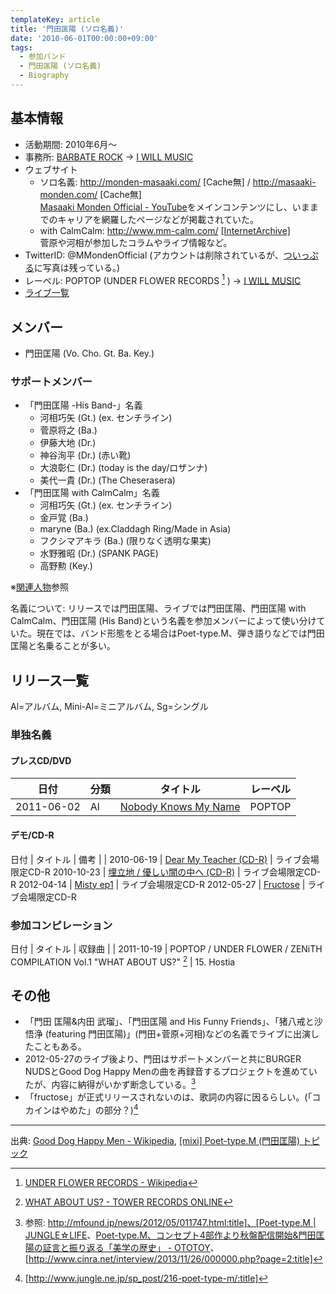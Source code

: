 ```yaml
---
templateKey: article
title: '門田匡陽 (ソロ名義)'
date: '2010-06-01T00:00:00+09:00'
tags:
  - 参加バンド
  - 門田匡陽 (ソロ名義)
  - Biography
---
```

## 基本情報

* 活動期間: 2010年6月～
* 事務所: [BARBATE ROCK](http://barbaterock.com/BarbateRock.html) → [I WILL MUSIC](http://www.iwill-music.co.jp/)
* ウェブサイト
  * ソロ名義: http://monden-masaaki.com/ [Cache無] / http://masaaki-monden.com/ [Cache無]<br>
    [Masaaki Monden Official - YouTube](https://www.youtube.com/user/MMondenOfficial)をメインコンテンツにし、いままでのキャリアを網羅したページなどが掲載されていた。
  * with CalmCalm: http://www.mm-calm.com/ [[InternetArchive]](http://wayback.archive.org/web/20120414223739/http://www.mm-calm.com/)<br>
    菅原や河相が参加したコラムやライブ情報など。
* TwitterID: @MMondenOfficial (アカウントは削除されているが、[ついっぷる](http://p.twipple.jp/user/MMondenOfficial)に写真は残っている。)
* レーベル: POPTOP (UNDER FLOWER RECORDS [^1] ) → [I WILL MUSIC](http://www.iwill-music.co.jp/)
* [ライブ一覧](/articles/live%3Asolo)

## メンバー

* 門田匡陽 (Vo. Cho. Gt. Ba. Key.)

### サポートメンバー

* 「門田匡陽 -His Band-」名義
  * 河相巧矢 (Gt.) (ex. センチライン)
  * 菅原将之 (Ba.)
  * 伊藤大地 (Dr.)
  * 神谷洵平 (Dr.) (赤い靴)
  * 大浪彰仁 (Dr.) (today is the day/ロザンナ)
  * 美代一貴 (Dr.) (The Cheserasera)
* 「門田匡陽 with CalmCalm」名義
  * 河相巧矢 (Gt.) (ex. センチライン)
  * 金戸覚 (Ba.)
  * maryne (Ba.) (ex.Claddagh Ring/Made in Asia)
  * フクシマアキラ (Ba.) (限りなく透明な果実)
  * 水野雅昭 (Dr.) (SPANK PAGE)
  * 高野勲 (Key.)

※[関連人物](/articles/2016-03-10-000000)参照

名義について: リリースでは門田匡陽、ライブでは門田匡陽、門田匡陽 with CalmCalm、門田匡陽 (His Band)という名義を参加メンバーによって使い分けていた。現在では、バンド形態をとる場合はPoet-type.M、弾き語りなどでは門田匡陽と名乗ることが多い。

## リリース一覧

Al=アルバム, Mini-Al=ミニアルバム, Sg=シングル

### 単独名義

#### プレスCD/DVD

日付 | 分類 | タイトル | レーベル
-|-|-|- 
2011-06-02 | Al | [Nobody Knows My Name](/articles/2011-06-02-000000) | POPTOP

#### デモ/CD-R

日付 | タイトル | 備考
 | |
2010-06-19 | [Dear My Teacher (CD-R)](/articles/2010-07-25-000000_1) | ライブ会場限定CD-R
2010-10-23 | [埋立地 / 優しい闇の中へ (CD-R)](/articles/2010-10-23-000001) | ライブ会場限定CD-R
2012-04-14 | [Misty ep1](/articles/2012-04-14-000001) | ライブ会場限定CD-R
2012-05-27 | [Fructose](/articles/2012-05-27-000001) | ライブ会場限定CD-R

### 参加コンピレーション

日付 | タイトル | 収録曲
 | | 
2011-10-19 | POPTOP / UNDER FLOWER / ZENiTH COMPILATION Vol.1 "WHAT ABOUT US?" [^2] | 15. Hostia

## その他

* 「門田 匡陽&内田 武瑠」、「門田匡陽 and His Funny Friends」、「猪八戒と沙悟浄 (featuring 門田匡陽)」(門田+菅原+河相)などの名義でライブに出演したこともある。
* 2012-05-27のライブ後より、門田はサポートメンバーと共にBURGER NUDSとGood Dog Happy Menの曲を再録音するプロジェクトを進めていたが、内容に納得がいかず断念している。[^3]
* 「fructose」が正式リリースされないのは、歌詞の内容に因るらしい。(「コカインはやめた」の部分？)[^4]

---

出典: [Good Dog Happy Men - Wikipedia](https://ja.wikipedia.org/wiki/Good_Dog_Happy_Men), [[mixi] Poet-type.M (門田匡陽) トピック](http://mixi.jp/view_bbs.pl?id=831913&comm_id=92132&page=all)

[^1]: [UNDER FLOWER RECORDS - Wikipedia](https://ja.wikipedia.org/wiki/UNDER_FLOWER_RECORDS)

[^2]: [WHAT ABOUT US? - TOWER RECORDS ONLINE](http://tower.jp/item/2972258/WHAT-ABOUT-US-)

[^3]: 参照: [http://mfound.jp/news/2012/05/011747.html:title]、[Poet-type.M | JUNGLE☆LIFE](http://www.jungle.ne.jp/sp_post/poet-type-m/)、[Poet-type.M、コンセプト4部作より秋盤配信開始&門田匡陽の証言と振り返る「美学の歴史」 - OTOTOY](http://ototoy.jp/feature/20151021)、[http://www.cinra.net/interview/2013/11/26/000000.php?page=2:title] 

[^4]: [http://www.jungle.ne.jp/sp_post/216-poet-type-m/:title] 
